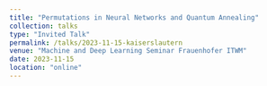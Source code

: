 ```yaml
---
title: "Permutations in Neural Networks and Quantum Annealing"
collection: talks
type: "Invited Talk"
permalink: /talks/2023-11-15-kaiserslautern
venue: "Machine and Deep Learning Seminar Frauenhofer ITWM"
date: 2023-11-15
location: "online"
---
```

